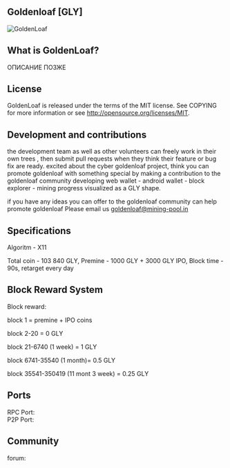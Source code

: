 ## Goldenloaf [GLY]

![GoldenLoaf](http://mining-pool.in/images/goldenloaf.png?1)

## What is GoldenLoaf?


ОПИСАНИЕ ПОЗЖЕ




## License

GoldenLoaf is released under the terms of the MIT license. See COPYING for more information or see http://opensource.org/licenses/MIT.

## Development and contributions

the development team as well as other volunteers can freely work in their own trees , then submit pull requests when they think their feature or bug fix are ready.
excited about the cyber goldenloaf project, think you can promote goldenloaf with something special by making a contribution to the goldenloaf community
developing web wallet - android wallet - block explorer - mining progress visualized as a GLY shape. 

if you have any ideas you can offer to the goldenloaf community can help promote goldenloaf Please email us goldenloaf@mining-pool.in

## Specifications

Algoritm - X11

Total coin - 103 840 GLY, Premine - 1000 GLY + 3000 GLY IPO, Block time - 90s, retarget every day



## Block Reward System

Block reward: <br>

block 1 = premine + IPO coins <br>

block 2-20 = 0 GLY <br>

block 21-6740 (1 week) = 1 GLY <br>

block 6741-35540 (1 month)= 0.5 GLY <br>

block 35541-350419 (11 mont 3 week) = 0.25 GLY <br> 

## Ports

RPC Port:  <br>
P2P Port:  <br>

## Community

forum:  <br>

